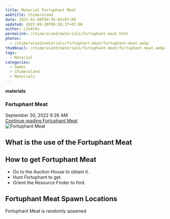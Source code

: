 ```yaml
---
title: Material Fortuphant Meat
webtitle: Chimeraland
date: 2022-01-08T09:56:03+07:00
updated: 2022-09-30T09:26:37+07:00
author: L3n4r0x
permalink: /chimeraland/materials/fortuphant-meat.html
photos:
  - /chimeraland/materials/fortuphant-meat/fortuphant-meat.webp
thumbnail: /chimeraland/materials/fortuphant-meat/fortuphant-meat.webp
tags:
  - Material
categories:
  - Games
  - Chimeraland
  - Materials
---
```


<section id="bootstrap-wrapper">
  <link
    rel="stylesheet"
    href="https://cdn.statically.io/gh/dimaslanjaka/Web-Manajemen/40ac3225/css/bootstrap-4.5-wrapper.css"
  />
  <div
    class="row g-0 border rounded overflow-hidden flex-md-row mb-4 shadow-sm position-relative"
  >
    <div class="col p-4 d-flex flex-column position-static">
      <strong class="d-inline-block mb-2 text-success">materials</strong>
      <h3 class="mb-0">Fortuphant Meat</h3>
      <div class="mb-1 text-muted">September 30, 2022 9:26 AM</div>
      <a
        href="/chimeraland/materials/fortuphant-meat.html"
        class="stretched-link d-none"
        >Continue reading Fortuphant Meat</a
      >
    </div>
    <div class="col-auto d-none d-lg-block">
      <img
        src="/chimeraland/materials/fortuphant-meat/fortuphant-meat.webp"
        alt="Fortuphant Meat"
      />
    </div>
  </div>
  <div class="row">
    <div class="col-lg-6 col-12 mb-2">
      <div class="card">
        <div class="card-body">
          <h2 class="card-title">What is the use of the Fortuphant Meat</h2>
          <div class="card-text"><ul></ul></div>
        </div>
      </div>
    </div>
    <div class="col-lg-6 col-12 mb-2">
      <div class="card">
        <div class="card-body">
          <h2 class="card-title">How to get Fortuphant Meat</h2>
          <div class="card-text">
            <ul>
              <li>Go to the Auction House to obtain it.</li>
              <li>Hunt Fortuphant to get.</li>
              <li>Orient the Resource Finder to find.</li>
            </ul>
          </div>
        </div>
      </div>
    </div>
    <div class="col-12 mb-2">
      <h2>Fortuphant Meat Spawn Locations</h2>
      <p>Fortuphant Meat is randomly spawned</p>
    </div>
  </div>
</section>